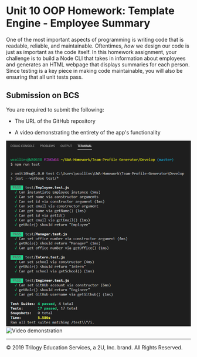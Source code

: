 # Unit 10 OOP Homework: Template Engine - Employee Summary

One of the most important aspects of programming is writing code that is readable, reliable, and maintainable. Oftentimes, *how* we design our code is just as important as the code itself. In this homework assignment, your challenge is to build a Node CLI that takes in information about employees and generates an HTML webpage that displays summaries for each person. Since testing is a key piece in making code maintainable, you will also be ensuring that all unit tests pass.



## Submission on BCS

You are required to submit the following:

* The URL of the GitHub repository

* A video demonstrating the entirety of the app's functionality 

![Test run](./assets/npm-run-test.png)
![Video demonstration](./assets/run-through.gif)

- - -
© 2019 Trilogy Education Services, a 2U, Inc. brand. All Rights Reserved.
